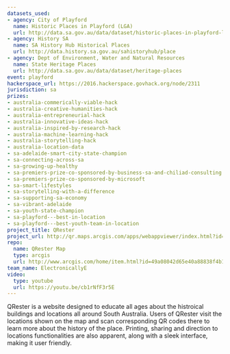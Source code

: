 ```yaml
---
datasets_used:
- agency: City of Playford
  name: Historic Places in Playford (LGA)
  url: http://data.sa.gov.au/data/dataset/historic-places-in-playford-lga
- agency: History SA
  name: SA History Hub Historical Places
  url: http://data.history.sa.gov.au/sahistoryhub/place
- agency: Dept of Environment, Water and Natural Resources
  name: State Heritage Places
  url: http://data.sa.gov.au/data/dataset/heritage-places
event: playford
hackerspace_url: https://2016.hackerspace.govhack.org/node/2311
jurisdiction: sa
prizes:
- australia-commerically-viable-hack
- australia-creative-humanities-hack
- australia-entrepreneurial-hack
- australia-innovative-ideas-hack
- australia-inspired-by-research-hack
- australia-machine-learning-hack
- australia-storytelling-hack
- australia-location-data
- sa-adelaide-smart-city-state-champion
- sa-connecting-across-sa
- sa-growing-up-healthy
- sa-premiers-prize-co-sponsored-by-business-sa-and-chiliad-consulting
- sa-premiers-prize-co-sponsored-by-microsoft
- sa-smart-lifestyles
- sa-storytelling-with-a-difference
- sa-supporting-sa-economy
- sa-vibrant-adelaide
- sa-youth-state-champion
- sa-playford---best-in-location
- sa-playford---best-youth-team-in-location
project_title: QRester
project_url: http://qr.maps.arcgis.com/apps/webappviewer/index.html?id=10579c60e1d04740b7f6c2f64771fbe5
repo:
  name: QRester Map
  type: arcgis
  url: http://www.arcgis.com/home/item.html?id=49a08042d65e40a88838f4b16d74a0bb
team_name: ElectronicallyE
video:
  type: youtube
  url: https://youtu.be/cb1rNfF3r5E
---
```


QRester is a website designed to educate all ages about the histroical buildings and locations all around South Australia. Users of QRester visit the locations shown on the map and scan corresponding QR codes there to learn more about the history of the place. Printing, sharing and direction to locations functionalities are also apparent, along with a sleek interface, making it user friendly.